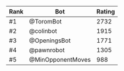 Rank|Bot|Rating
---|---|---
#1|@ToromBot|2732
#2|@colinbot|1915
#3|@OpeningsBot|1771
#4|@pawnrobot|1305
#5|@MinOpponentMoves|988
